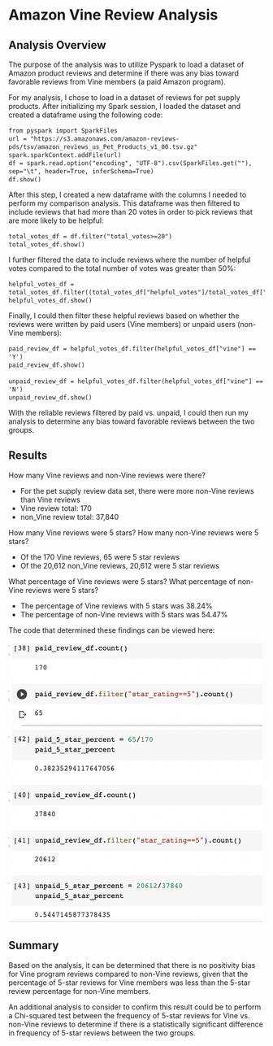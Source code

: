 # Amazon Vine Review Analysis

## Analysis Overview
The purpose of the analysis was to utilize Pyspark to load a dataset of Amazon product reviews and determine if there was any bias toward favorable reviews from Vine members (a paid Amazon program). 

For my analysis, I chose to load in a dataset of reviews for pet supply products. After initializing my Spark session, I loaded the dataset and created a dataframe using the following code:
```
from pyspark import SparkFiles
url = "https://s3.amazonaws.com/amazon-reviews-pds/tsv/amazon_reviews_us_Pet_Products_v1_00.tsv.gz"
spark.sparkContext.addFile(url)
df = spark.read.option("encoding", "UTF-8").csv(SparkFiles.get(""), sep="\t", header=True, inferSchema=True)
df.show()
```

After this step, I created a new dataframe with the columns I needed to perform my comparison analysis. This dataframe was then filtered to include reviews that had more than 20 votes in order to pick reviews that are more likely to be helpful:
```
total_votes_df = df.filter("total_votes>=20")
total_votes_df.show()
```

I further filtered the data to include reviews where the number of helpful votes compared to the total number of votes was greater than 50%:
```
helpful_votes_df = total_votes_df.filter((total_votes_df["helpful_votes"]/total_votes_df["total_votes"])>=0.5)
helpful_votes_df.show()
```

Finally, I could then filter these helpful reviews based on whether the reviews were written by paid users (Vine members) or unpaid users (non-Vine members):
```
paid_review_df = helpful_votes_df.filter(helpful_votes_df["vine"] == 'Y')
paid_review_df.show()

unpaid_review_df = helpful_votes_df.filter(helpful_votes_df["vine"] == 'N')
unpaid_review_df.show()
```

With the reliable reviews filtered by paid vs. unpaid, I could then run my analysis to determine any bias toward favorable reviews between the two groups.

## Results
How many Vine reviews and non-Vine reviews were there?
  - For the pet supply review data set, there were more non-Vine reviews than Vine reviews
  - Vine review total: 170
  - non_Vine review total: 37,840

How many Vine reviews were 5 stars? How many non-Vine reviews were 5 stars?
  - Of the 170 Vine reviews, 65 were 5 star reviews
  - Of the 20,612 non_Vine reviews, 20,612 were 5 star reviews

What percentage of Vine reviews were 5 stars? What percentage of non-Vine reviews were 5 stars?
  - The percentage of Vine reviews with 5 stars was 38.24%
  - The percentage of non-Vine reviews with 5 stars was 54.47%

The code that determined these findings can be viewed here:
<br><br>
<img src="review_analysis.png" height="550" width="500">
<br>
## Summary
Based on the analysis, it can be determined that there is no positivity bias for Vine program reviews compared to non-Vine reviews, given that the percentage of 5-star reviews for Vine members was less than the 5-star review percentage for non-Vine members.

An additional analysis to consider to confirm this result could be to perform a Chi-squared test between the frequency of 5-star reviews for Vine vs. non-Vine reviews to determine if there is a statistically significant difference in frequency of 5-star reviews between the two groups.
